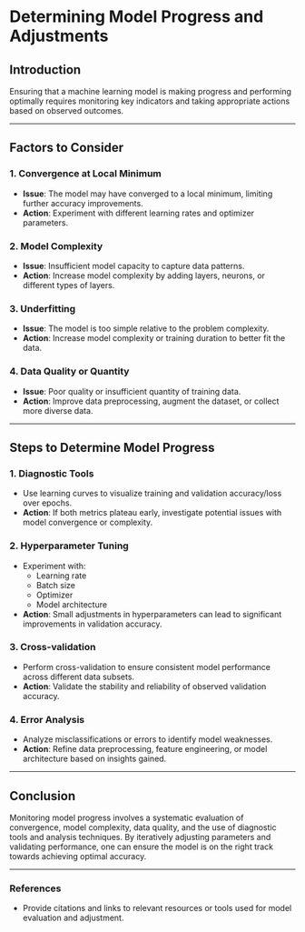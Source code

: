 # Determining Model Progress and Adjustments

## Introduction
Ensuring that a machine learning model is making progress and performing optimally requires monitoring key indicators and taking appropriate actions based on observed outcomes.

---

## Factors to Consider

### 1. Convergence at Local Minimum
- **Issue**: The model may have converged to a local minimum, limiting further accuracy improvements.
- **Action**: Experiment with different learning rates and optimizer parameters.
  
### 2. Model Complexity
- **Issue**: Insufficient model capacity to capture data patterns.
- **Action**: Increase model complexity by adding layers, neurons, or different types of layers.

### 3. Underfitting
- **Issue**: The model is too simple relative to the problem complexity.
- **Action**: Increase model complexity or training duration to better fit the data.

### 4. Data Quality or Quantity
- **Issue**: Poor quality or insufficient quantity of training data.
- **Action**: Improve data preprocessing, augment the dataset, or collect more diverse data.

---

## Steps to Determine Model Progress

### 1. Diagnostic Tools
- Use learning curves to visualize training and validation accuracy/loss over epochs.
- **Action**: If both metrics plateau early, investigate potential issues with model convergence or complexity.

### 2. Hyperparameter Tuning
- Experiment with:
  - Learning rate
  - Batch size
  - Optimizer
  - Model architecture
- **Action**: Small adjustments in hyperparameters can lead to significant improvements in validation accuracy.

### 3. Cross-validation
- Perform cross-validation to ensure consistent model performance across different data subsets.
- **Action**: Validate the stability and reliability of observed validation accuracy.

### 4. Error Analysis
- Analyze misclassifications or errors to identify model weaknesses.
- **Action**: Refine data preprocessing, feature engineering, or model architecture based on insights gained.

---

## Conclusion
Monitoring model progress involves a systematic evaluation of convergence, model complexity, data quality, and the use of diagnostic tools and analysis techniques. By iteratively adjusting parameters and validating performance, one can ensure the model is on the right track towards achieving optimal accuracy.

---

### References
- Provide citations and links to relevant resources or tools used for model evaluation and adjustment.

